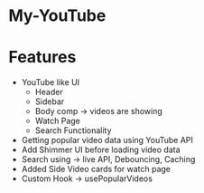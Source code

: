 # My-YouTube

# Features
- YouTube like UI
    - Header
    - Sidebar
    - Body comp -> videos are showing
    - Watch Page
    - Search Functionality
- Getting popular video data using YouTube API
- Add Shimmer UI before loading video data
- Search using -> live API, Debouncing, Caching
- Added Side Video cards for watch page
- Custom Hook -> usePopularVideos